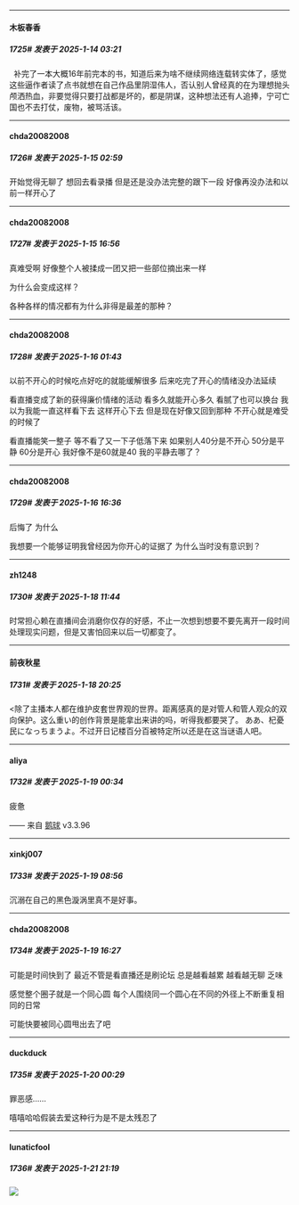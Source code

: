 ﻿
*****

####  木板春香  
##### 1725#       发表于 2025-1-14 03:21

  补完了一本大概16年前完本的书，知道后来为啥不继续网络连载转实体了，感觉这些逼作者读了点书就想在自己作品里阴湿伟人，否认别人曾经真的在为理想抛头颅洒热血，非要觉得只要打战都是坏的，都是阴谋，这种想法还有人追捧，宁可亡国也不去打仗，废物，被骂活该。


*****

####  chda20082008  
##### 1726#       发表于 2025-1-15 02:59

开始觉得无聊了 想回去看录播 但是还是没办法完整的跟下一段 好像再没办法和以前一样开心了


*****

####  chda20082008  
##### 1727#       发表于 2025-1-15 16:56

真难受啊 好像整个人被揉成一团又把一些部位摘出来一样

为什么会变成这样？

各种各样的情况都有为什么非得是最差的那种？


*****

####  chda20082008  
##### 1728#       发表于 2025-1-16 01:43

以前不开心的时候吃点好吃的就能缓解很多 后来吃完了开心的情绪没办法延续

看直播变成了新的获得廉价情绪的活动 看多久就能开心多久 看腻了也可以换台 我以为我能一直这样看下去 这样开心下去 但是现在好像又回到那种 不开心就是难受的时候了

看直播能笑一整子 等不看了又一下子低落下来 如果别人40分是不开心 50分是平静 60分是开心 我好像不是60就是40 我的平静去哪了？


*****

####  chda20082008  
##### 1729#       发表于 2025-1-16 16:36

后悔了 为什么

我想要一个能够证明我曾经因为你开心的证据了 为什么当时没有意识到？


*****

####  zh1248  
##### 1730#       发表于 2025-1-18 11:44

时常担心赖在直播间会消磨你仅存的好感，不止一次想到想要不要先离开一段时间处理现实问题，但是又害怕回来以后一切都变了。


*****

####  前夜秋星  
##### 1731#       发表于 2025-1-18 20:25

&lt;除了主播本人都在维护皮套世界观的世界。距离感真的是对管人和管人观众的双向保护。这么重い的创作背景是能拿出来讲的吗，听得我都要哭了。
ああ、杞憂民になっちまうよ。不过开日记楼百分百被特定所以还是在这当谜语人吧。


*****

####  aliya  
##### 1732#       发表于 2025-1-19 00:34

疲惫

—— 来自 [鹅球](https://www.pgyer.com/GcUxKd4w) v3.3.96


*****

####  xinkj007  
##### 1733#       发表于 2025-1-19 08:56

沉溺在自己的黑色漩涡里真不是好事。


*****

####  chda20082008  
##### 1734#       发表于 2025-1-19 16:27

可能是时间快到了 最近不管是看直播还是刷论坛 总是越看越累 越看越无聊 乏味

感觉整个圈子就是一个同心圆 每个人围绕同一个圆心在不同的外径上不断重复相同的日常

可能快要被同心圆甩出去了吧


*****

####  duckduck  
##### 1735#       发表于 2025-1-20 00:29

罪恶感……

嘻嘻哈哈假装去爱这种行为是不是太残忍了


*****

####  lunaticfool  
##### 1736#       发表于 2025-1-21 21:19

<img src="https://p.sda1.dev/21/e872a7496077149ab1f1b2f7369809de/IMG_CMP_185514179.jpeg" referrerpolicy="no-referrer">


